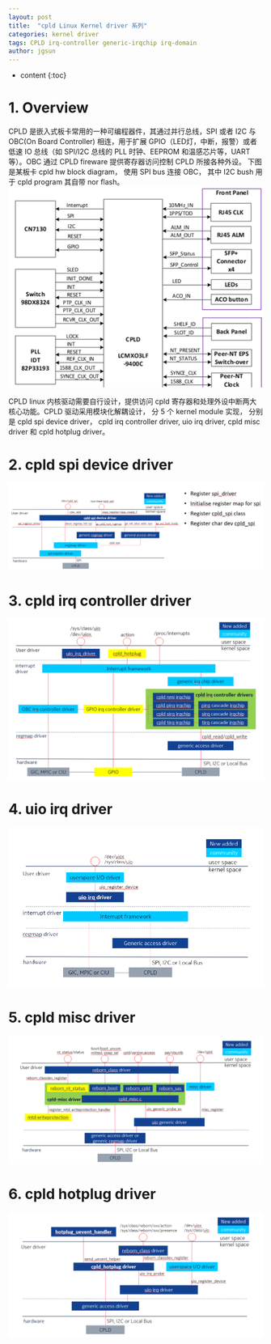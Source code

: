 ```yaml
---
layout: post
title:  "cpld Linux Kernel driver 系列"
categories: kernel driver
tags: CPLD irq-controller generic-irqchip irq-domain
author: jgsun
---
```



* content
{:toc}

# 1. Overview
CPLD 是嵌入式板卡常用的一种可编程器件，其通过并行总线，SPI 或者 I2C 与 OBC(On Board Controller) 相连，用于扩展 GPIO（LED灯，中断，报警）或者低速 IO 总线（如 SPI/I2C 总线的 PLL 时钟、EEPROM 和温感芯片等，UART 等）。OBC 通过 CPLD fireware 提供寄存器访问控制 CPLD 所接各种外设。
下图是某板卡 cpld hw block diagram， 使用 SPI bus 连接 OBC， 其中 I2C bush 用于 cpld program 其自带 nor flash。
![image](/images/posts/cpld/cpld-hw-block.png)












CPLD linux 内核驱动需要自行设计，提供访问 cpld 寄存器和处理外设中断两大核心功能。CPLD 驱动采用模块化解耦设计， 分 5 个 kernel module 实现， 分别是 cpld spi device driver， cpld irq controller driver, uio irq driver, cpld misc driver 和 cpld hotplug driver。
# 2. cpld spi device driver
![image](/images/posts/cpld/cpld-spi-dev.png)

# 3. cpld irq controller driver
![image](/images/posts/cpld/cpld-irq-controller.png)

# 4. uio irq driver
![image](/images/posts/cpld/uio-irq.png)

# 5. cpld misc driver
![image](/images/posts/cpld/cpld-misc.png)

# 6. cpld hotplug driver
![image](/images/posts/cpld/cpld-hotplug.png)







